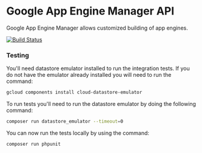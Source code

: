# Google App Engine Manager API
Google App Engine Manager allows customized building of app engines.

[![Build Status](https://travis-ci.org/cameronsmith/GAEManagerAPI.svg?branch=master)](https://travis-ci.org/cameronsmith/GAEManagerAPI)

### Testing

You'll need datastore emulator installed to run the integration tests. If you do not have the emulator already installed 
you will need to run the command:

```bash
gcloud components install cloud-datastore-emulator
```

To run tests you'll need to run the datastore emulator by doing the following command:
```bash
composer run datastore_emulator --timeout=0
```

You can now run the tests locally by using the command:
```bash
composer run phpunit
```
